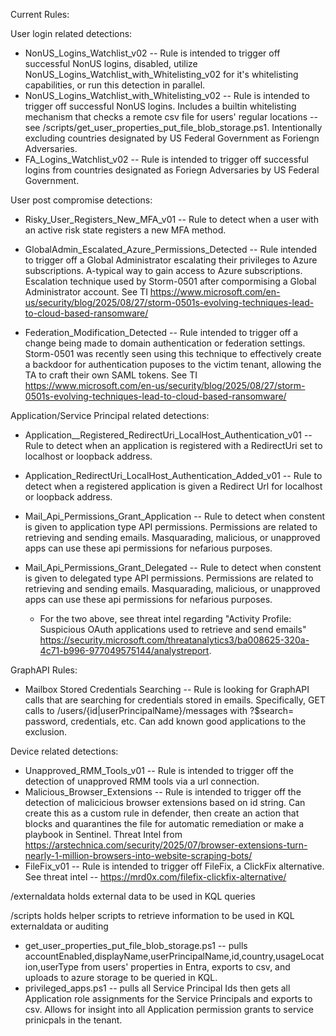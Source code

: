 Current Rules:

User login related detections:
- NonUS_Logins_Watchlist_v02 -- Rule is intended to trigger off successful NonUS logins, disabled, utilize NonUS_Logins_Watchlist_with_Whitelisting_v02 for it's whitelisting capabilities, or run this detection in parallel.
- NonUS_Logins_Watchlist_with_Whitelisting_v02 -- Rule is intended to trigger off successful NonUS logins. Includes a builtin whitelisting mechanism that checks a remote csv file for users' regular locations -- see /scripts/get_user_properties_put_file_blob_storage.ps1. Intentionally excluding countries designated by US Federal Government as Foriengn Adversaries.
- FA_Logins_Watchlist_v02 -- Rule is intended to trigger off successful logins from countries designated as Foriegn Adversaries by US Federal Government.

User post compromise detections:
- Risky_User_Registers_New_MFA_v01 -- Rule to detect when a user with an active risk state registers a new MFA method.

- GlobalAdmin_Escalated_Azure_Permissions_Detected -- Rule intended to trigger off a Global Administrator escalating their privileges to Azure subscriptions. A-typical way to gain access to Azure subscriptions. Escalation technique used by Storm-0501 after compormising a Global Administrator account. See TI https://www.microsoft.com/en-us/security/blog/2025/08/27/storm-0501s-evolving-techniques-lead-to-cloud-based-ransomware/
- Federation_Modification_Detected -- Rule intended to trigger off a change being made to domain authentication or federation settings. Storm-0501 was recently seen using this technique to effectively create a backdoor for authentication puposes to the victim tenant, allowing the TA to craft their own SAML tokens. See TI https://www.microsoft.com/en-us/security/blog/2025/08/27/storm-0501s-evolving-techniques-lead-to-cloud-based-ransomware/

Application/Service Principal related detections:
- Application__Registered_RedirectUri_LocalHost_Authentication_v01 -- Rule to detect when an application is registered with a RedirectUri set to localhost or loopback address.
- Application_RedirectUri_LocalHost_Authentication_Added_v01 -- Rule to detect when a registered application is given a Redirect Url for localhost or loopback address.

- Mail_Api_Permissions_Grant_Application -- Rule to detect when constent is given to application type API permissions. Permissions are related to retrieving and sending emails. Masquarading, malicious, or unapproved apps can use these api permissions for nefarious purposes.
- Mail_Api_Permissions_Grant_Delegated -- Rule to detect when constent is given to delegated type API permissions. Permissions are related to retrieving and sending emails. Masquarading, malicious, or unapproved apps can use these api permissions for nefarious purposes.
  - For the two above, see threat intel regarding "Activity Profile: Suspicious OAuth applications used to retrieve and send emails" https://security.microsoft.com/threatanalytics3/ba008625-320a-4c71-b996-977049575144/analystreport.

GraphAPI Rules:
- Mailbox Stored Credentials Searching -- Rule is looking for GraphAPI calls that are searching for credentials stored in emails. Specifically, GET calls to /users/{id|userPrincipalName}/messages with ?$search= password, credentials, etc. Can add known good applications to the exclusion.

Device related detections:
- Unapproved_RMM_Tools_v01 -- Rule is intended to trigger off the detection of unapproved RMM tools via a url connection.
- Malicious_Browser_Extensions -- Rule is intended to trigger off the detection of malicicious browser extensions based on id string. Can create this as a custom rule in defender, then create an action that blocks and quarantines the file for automatic remediation or make a playbook in Sentinel. Threat Intel from https://arstechnica.com/security/2025/07/browser-extensions-turn-nearly-1-million-browsers-into-website-scraping-bots/
- FileFix_v01 -- Rule is intended to trigger off FileFix, a ClickFix alternative. See threat intel -- https://mrd0x.com/filefix-clickfix-alternative/
 
/externaldata holds external data to be used in KQL queries

/scripts holds helper scripts to retrieve information to be used in KQL externaldata or auditing
  - get_user_properties_put_file_blob_storage.ps1 -- pulls accountEnabled,displayName,userPrincipalName,id,country,usageLocation,userType from users' properties in Entra, exports to csv, and uploads to azure storage to be queried in KQL.
  - privileged_apps.ps1 -- pulls all Service Principal Ids then gets all Application role assignments for the Service Principals and exports to csv. Allows for insight into all Application permission grants to service prinicpals in the tenant.
